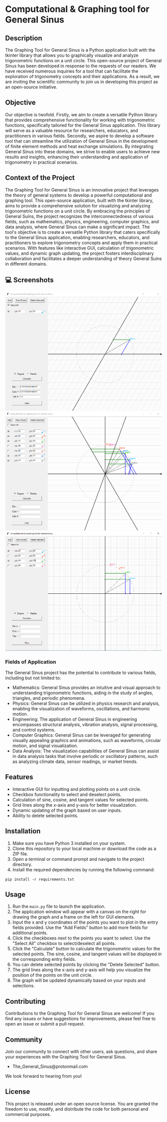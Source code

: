 <!DOCTYPE html>
<html>
<head>
  
</head>
<body>
  <h1>Computational & Graphing tool for General Sinus</h1>
  <h2>Description</h2>
  <p>
    The Graphing Tool for General Sinus is a Python application 
    built with the tkinter library that allows you to graphically 
    visualize and analyze trigonometric functions on a unit circle. 
    This open-source project of General Sinus has been developed in 
    response to the requests of our readers. We have received numerous 
    inquiries for a tool that can facilitate the exploration of 
    trigonometry concepts and their applications. As a result, 
    we are inviting the scientific community to join us in developing 
    this project as an open-source initiative.
  <h2>Objective</h2>
  <p>Our objective is twofold. Firstly, we aim to create a versatile Python library that provides comprehensive functionality for working with trigonometric functions, specifically tailored for the General Sinus application. This library will serve as a valuable resource for researchers, educators, and practitioners in various fields. Secondly, we aspire to develop a software tool that can streamline the utilization of General Sinus in the development of finite element methods and heat exchange simulations. By integrating General Sinus into these domains, we strive to enable users to achieve new results and insights, enhancing their understanding and application of trigonometry in practical scenarios.</p>
  
  <h2>Context of the Project</h2>
  <p>The Graphing Tool for General Sinus is an innovative project that leverages the theory of general systems to develop a powerful computational and graphing tool. This open-source application, built with the tkinter library, aims to provide a comprehensive solution for visualizing and analyzing trigonometric functions on a unit circle. By embracing the principles of General Suins, the project recognizes the interconnectedness of various fields, such as mathematics, physics, engineering, computer graphics, and data analysis, where General Sinus can make a significant impact. The tool's objective is to create a versatile Python library that caters specifically to the General Sinus application, enabling researchers, educators, and practitioners to explore trigonometry concepts and apply them in practical scenarios. With features like interactive GUI, calculation of trigonometric values, and dynamic graph updating, the project fosters interdisciplinary collaboration and facilitates a deeper understanding of theory General Suins in different domains.</p>
  
   <h2>💻 Screenshots</h2>
  <img src="Images/Screenshot_1.png" alt="General Sinus Image">
  <img src="Images/Screenshot_2.png" alt="General Sinus Image">
  <img src="Images/Screenshot_3.png" alt="General Sinus Image">
  
  <h3>Fields of Application</h3>
  <p>The General Sinus project has the potential to contribute to various fields, including but not limited to:</p>
  <ul>
    <li>Mathematics: General Sinus provides an intuitive and visual approach to understanding trigonometric functions, aiding in the study of angles, triangles, and periodic phenomena.</li>
    <li>Physics: General Sinus can be utilized in physics research and analysis, enabling the visualization of waveforms, oscillations, and harmonic motion.</li>
    <li>Engineering: The application of General Sinus in engineering encompasses structural analysis, vibration analysis, signal processing, and control systems.</li>
    <li>Computer Graphics: General Sinus can be leveraged for generating visually appealing graphics and animations, such as waveforms, circular motion, and signal visualization.</li>
    <li>Data Analysis: The visualization capabilities of General Sinus can assist in data analysis tasks that involve periodic or oscillatory patterns, such as analyzing climate data, sensor readings, or market trends.</li>
  </ul>
  <h2>Features</h2>
  <ul>
    <li>Interactive GUI for inputting and plotting points on a unit circle.</li>
    <li>Checkbox functionality to select and deselect points.</li>
    <li>Calculation of sine, cosine, and tangent values for selected points.</li>
    <li>Grid lines along the x-axis and y-axis for better visualization.</li>
    <li>Dynamic updating of the graph based on user inputs.</li>
    <li>Ability to delete selected points.</li>
  </ul>
  <h2>Installation</h2>
  <ol>
    <li>Make sure you have Python 3 installed on your system.</li>
    <li>Clone this repository to your local machine or download the code as a ZIP file.</li>
    <li>Open a terminal or command prompt and navigate to the project directory.</li>
    <li>Install the required dependencies by running the following command:</li>
  </ol>
  <pre><code>pip install -r requirements.txt</code></pre>
  <h2>Usage</h2>
  <ol>
    <li>Run the <code>main.py</code> file to launch the application.</li>
    <li>The application window will appear with a canvas on the right for drawing the graph and a frame on the left for GUI elements.</li>
    <li>Input the x and y coordinates of the points you want to plot in the entry fields provided. Use the "Add Fields" button to add more fields for additional points.</li>
    <li>Click the checkboxes next to the points you want to select. Use the "Select All" checkbox to select/deselect all points.</li>
    <li>Click the "Calculate" button to calculate the trigonometric values for the selected points. The sine, cosine, and tangent values will be displayed in the corresponding entry fields.</li>
    <li>You can delete selected points by clicking the "Delete Selected" button.</li>
    <li>The grid lines along the x-axis and y-axis will help you visualize the position of the points on the unit circle.</li>
    <li>The graph will be updated dynamically based on your inputs and selections.</li>
  </ol>
  <h2>Contributing</h2>
  <p>
    Contributions to the Graphing Tool for General Sinus are welcome! If you find any issues or have suggestions for improvements,
    please feel free to open an issue or submit a pull request.
  </p>
  <h2>Community</h2>
  <p>
    Join our community to connect with other users, ask questions, and share your experiences with the Graphing Tool for General Sinus.
  </p>
  <ul>
    <li>The_General_Sinus@protonmail.com</li>
  </ul>
  <p>We look forward to hearing from you!</p>
  <h2>License</h2>
  <p>
    This project is released under an open source license. You are granted the freedom to use, modify, and distribute the code for both personal and commercial purposes.
  </p>
</body>
</html>
